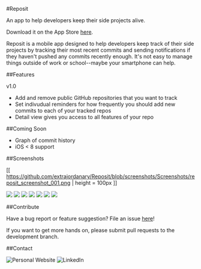 #Reposit

An app to help developers keep their side projects alive. 

Download it on the App Store [here](https://itunes.apple.com/us/app/reposit-github-reminders/id955870688).

Reposit is a mobile app designed to help developers keep track of their side projects by tracking their most recent commits and sending notifications if they haven't pushed any commits recently enough. It's not easy to manage things outside of work or school--maybe your smartphone can help.

##Features

v1.0
- Add and remove public GitHub repositories that you want to track
- Set indivudual reminders for how frequently you should add new commits to each
of your tracked repos
- Detail view gives you access to all features of your repo

##Coming Soon

- Graph of commit history
- iOS < 8 support


##Screenshots

[[ https://github.com/extrajordanary/Reposit/blob/screenshots/Screenshots/reposit_screenshot_001.png | height = 100px ]]

![](https://github.com/extrajordanary/Reposit/blob/screenshots/Screenshots/reposit_screenshot_001.png)
![](https://github.com/extrajordanary/Reposit/blob/screenshots/Screenshots/reposit_screenshot_002.png)
![](https://github.com/extrajordanary/Reposit/blob/screenshots/Screenshots/reposit_screenshot_003.png)
![](https://github.com/extrajordanary/Reposit/blob/screenshots/Screenshots/reposit_screenshot_004.png)
![](https://github.com/extrajordanary/Reposit/blob/screenshots/Screenshots/reposit_screenshot_005.png)
![](https://github.com/extrajordanary/Reposit/blob/screenshots/Screenshots/reposit_screenshot_006.png)
![](https://github.com/extrajordanary/Reposit/blob/screenshots/Screenshots/reposit_screenshot_007.png)

##Contribute

Have a bug report or feature suggestion? File an issue [here](https://github.com/morganchen12/Reposit/issues)!

If you want to get more hands on, please submit pull requests to the development branch.

##Contact

![Personal Website](http://morganchen12.github.io/)
![LinkedIn](www.linkedin.com/pub/morgan-chen/8b/553/ab8/en)
